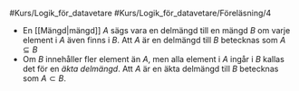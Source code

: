 #Kurs/Logik_för_datavetare #Kurs/Logik_för_datavetare/Föreläsning/4 

- En [[Mängd|mängd]] $A$ sägs vara en delmängd till en mängd $B$ om varje element i $A$ även finns i $B$. Att $A$ är en delmängd till $B$ betecknas som $A \subseteq B$
- Om $B$ innehåller fler element än $A$, men alla element i $A$ ingår i $B$ kallas det för en *äkta delmängd*. Att $A$ är en äkta delmängd till $B$ betecknas som $A \subset B$.